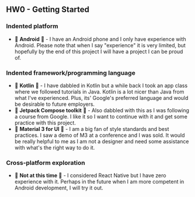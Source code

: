 ## HW0 - Getting Started

### Indented platform

* 💚 **Android** 💚 - I have an Android phone and I only have experience with Android. Please note that when I say "experience" it is very limited, but hopefully by the end of this project I will have a project I can be proud of.

### Indented framework/programming language

* 💜 **Kotlin** 💜 - I have dabbled in Kotlin but a while back I took an app class where we followed tutorials in Java. Kotlin is a lot nicer than Java from what I've experienced. Plus, its' Google's preferred language and would be desirable to future employers.
* 🚀 **Jetpack Compose toolkit** 🚀 - Also dabbled with this as I was following a course from Google. I like it so I want to continue with it and get some practice with this project.
* 📱 **Material 3 for UI** 📱 - I am a big fan of style standards and best practices. I saw a demo of M3 at a conference and I was sold. It would be really helpful to me as I am not a designer and need some assistance with what's the right way to do it.

### Cross-platform exploration

* 🚫 **Not at this time** 🚫 - I considered React Native but I have zero experience with it. Perhaps in the future when I am more competent in Android development, I will try it out.
